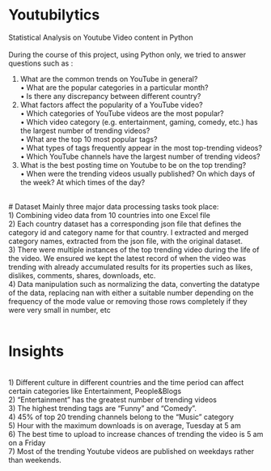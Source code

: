 # Youtubilytics
 Statistical Analysis on Youtube Video content in Python<br>
<br>
During the course of this project, using Python only, we tried to answer questions such as :<br>
1) What are the common trends on YouTube in general?<br>
   • What are the popular categories in a particular month?<br>
   • Is there any discrepancy between different country? <br>
2) What factors affect the popularity of a YouTube video? <br>
   • Which categories of YouTube videos are the most popular?<br>
   • Which video category (e.g. entertainment, gaming, comedy, etc.) has the largest number of trending videos? <br>
   • What are the top 10 most popular tags?<br>
   • What types of tags frequently appear in the most top-trending videos?<br>
   • Which YouTube channels have the largest number of trending videos?<br>
3) What is the best posting time on Youtube to be on the top trending?<br>
   • When were the trending videos usually published? On which days of the week? At which times of the day?<br>
   
 <br>
# Dataset
Mainly three major data processing tasks took place:
<br>
1) Combining video data from 10 countries into one Excel file<br>
2) Each country dataset has a corresponding json file that defines the category id and category name for that country. I extracted and merged 
category names, extracted from the json file, with the original dataset.<br>
3) There were multiple instances of the top trending video during the life of the video. We ensured we kept the latest record of when the video
was trending with already accumulated results for its properties such as likes, dislikes, comments, shares, downloads, etc.<br>
4) Data manipulation such as normalizing the data, converting the datatype of the data, replacing nan with either a suitable number depending on the frequency of the mode value or removing those rows completely if they were very small in number, etc
<br>
<br>

# Insights
<br>
1) Different culture in different countries and the time period can affect certain categories like Entertainment, People&Blogs<br>
2) “Entertainment” has the greatest number of trending videos<br>
3) The highest trending tags are “Funny” and “Comedy”.<br>
4) 45% of top 20 trending channels belong to the “Music” category<br>
5) Hour with the maximum downloads is on average, Tuesday at 5 am<br>
6) The best time to upload to increase chances of trending the video is 5 am on a Friday<br>
7) Most of the trending Youtube videos are published on weekdays rather than weekends.<br>
